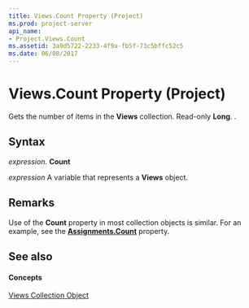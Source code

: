```yaml
---
title: Views.Count Property (Project)
ms.prod: project-server
api_name:
- Project.Views.Count
ms.assetid: 3a9d5722-2233-4f9a-fb5f-73c5bffc52c5
ms.date: 06/08/2017
---
```



# Views.Count Property (Project)

Gets the number of items in the  **Views** collection. Read-only **Long**. .


## Syntax

 _expression_. **Count**

 _expression_ A variable that represents a **Views** object.


## Remarks

Use of the  **Count** property in most collection objects is similar. For an example, see the **[Assignments.Count](Project.Assignments.Count.md)** property.


## See also


#### Concepts


[Views Collection Object](Project.views(object).md)
